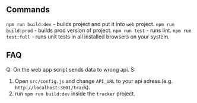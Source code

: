## Commands
`npm run build:dev` - builds project and put it into `web` project.
`npm run build:prod` - builds prod version of project.
`npm run test` - runs lint.
`npm run test:full` - runs unit tests in all installed browsers on your system.

## FAQ 
Q: On the web app script sends data to wrong api.
S:
  1) Open `src/config.js` and change `API_URL` to your api adress.(e.g. `http://localhost:3001/track`).
  2) run `npm run build:dev` inside the `tracker` project.
